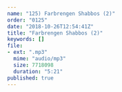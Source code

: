 ```yaml
---
name: "125) Farbrengen Shabbos (2)"
order: "0125"
date: "2018-10-26T12:54:41Z"
title: "Farbrengen Shabbos (2)"
keywords: []
file:
- ext: ".mp3"
  mime: "audio/mp3"
  size: 7718098
  duration: "5:21"
published: true
---
```


